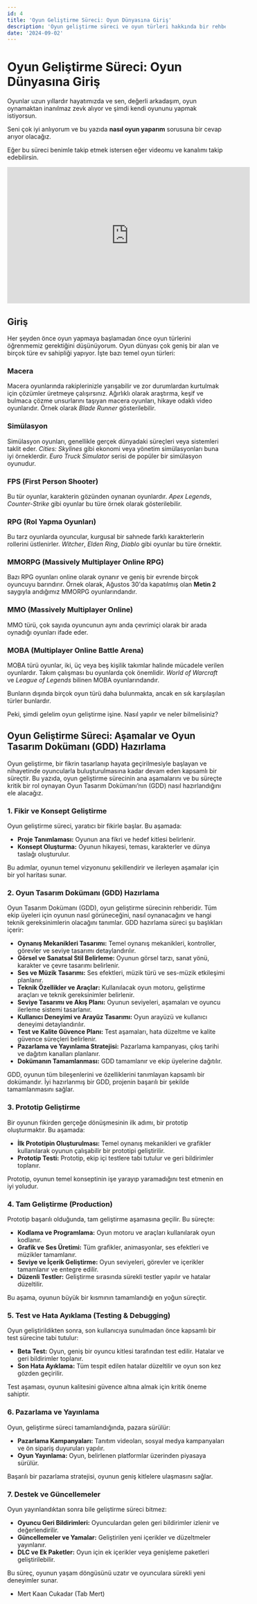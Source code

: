 ```yaml
---
id: 4
title: 'Oyun Geliştirme Süreci: Oyun Dünyasına Giriş'
description: 'Oyun geliştirme süreci ve oyun türleri hakkında bir rehber.'
date: '2024-09-02'
---
```


# Oyun Geliştirme Süreci: Oyun Dünyasına Giriş

Oyunlar uzun yıllardır hayatımızda ve sen, değerli arkadaşım, oyun oynamaktan inanılmaz zevk alıyor ve şimdi kendi oyununu yapmak istiyorsun.

Seni çok iyi anlıyorum ve bu yazıda __nasıl oyun yaparım__ sorusuna bir cevap arıyor olacağız.

Eğer bu süreci benimle takip etmek istersen eğer videomu ve kanalımı takip edebilirsin.

<iframe width="560" height="315" src="https://www.youtube.com/embed/dSqqrVdG-rU?si=chjN8uvWoPw1ekmh" title="YouTube video player" frameborder="0" allow="accelerometer; autoplay; clipboard-write; encrypted-media; gyroscope; picture-in-picture; web-share" referrerpolicy="strict-origin-when-cross-origin" allowfullscreen></iframe>

## Giriş

Her şeyden önce oyun yapmaya başlamadan önce oyun türlerini öğrenmemiz gerektiğini düşünüyorum. Oyun dünyası çok geniş bir alan ve birçok türe ev sahipliği yapıyor. İşte bazı temel oyun türleri:

### Macera
Macera oyunlarında rakiplerinizle yarışabilir ve zor durumlardan kurtulmak için çözümler üretmeye çalışırsınız. Ağırlıklı olarak araştırma, keşif ve bulmaca çözme unsurlarını taşıyan macera oyunları, hikaye odaklı video oyunlarıdır. Örnek olarak *Blade Runner* gösterilebilir.

### Simülasyon
Simülasyon oyunları, genellikle gerçek dünyadaki süreçleri veya sistemleri taklit eder. *Cities: Skylines* gibi ekonomi veya yönetim simülasyonları buna iyi örneklerdir. *Euro Truck Simulator* serisi de popüler bir simülasyon oyunudur.

### FPS (First Person Shooter)
Bu tür oyunlar, karakterin gözünden oynanan oyunlardır. *Apex Legends*, *Counter-Strike* gibi oyunlar bu türe örnek olarak gösterilebilir.

### RPG (Rol Yapma Oyunları)
Bu tarz oyunlarda oyuncular, kurgusal bir sahnede farklı karakterlerin rollerini üstlenirler. *Witcher*, *Elden Ring*, *Diablo* gibi oyunlar bu türe örnektir.

### MMORPG (Massively Multiplayer Online RPG)
Bazı RPG oyunları online olarak oynanır ve geniş bir evrende birçok oyuncuyu barındırır. Örnek olarak, Ağustos 30'da kapatılmış olan __Metin 2__ saygıyla andığımız MMORPG oyunlarındandır.

### MMO (Massively Multiplayer Online)
MMO türü, çok sayıda oyuncunun aynı anda çevrimiçi olarak bir arada oynadığı oyunları ifade eder.

### MOBA (Multiplayer Online Battle Arena)
MOBA türü oyunlar, iki, üç veya beş kişilik takımlar halinde mücadele verilen oyunlardır. Takım çalışması bu oyunlarda çok önemlidir. *World of Warcraft* ve *League of Legends* bilinen MOBA oyunlarındandır.

Bunların dışında birçok oyun türü daha bulunmakta, ancak en sık karşılaşılan türler bunlardır.

Peki, şimdi gelelim oyun geliştirme işine. Nasıl yapılır ve neler bilmelisiniz?

## Oyun Geliştirme Süreci: Aşamalar ve Oyun Tasarım Dokümanı (GDD) Hazırlama

Oyun geliştirme, bir fikrin tasarlanıp hayata geçirilmesiyle başlayan ve nihayetinde oyuncularla buluşturulmasına kadar devam eden kapsamlı bir süreçtir. Bu yazıda, oyun geliştirme sürecinin ana aşamalarını ve bu süreçte kritik bir rol oynayan Oyun Tasarım Dokümanı’nın (GDD) nasıl hazırlandığını ele alacağız.

### 1. Fikir ve Konsept Geliştirme

Oyun geliştirme süreci, yaratıcı bir fikirle başlar. Bu aşamada:

- **Proje Tanımlaması:** Oyunun ana fikri ve hedef kitlesi belirlenir.
- **Konsept Oluşturma:** Oyunun hikayesi, teması, karakterler ve dünya taslağı oluşturulur.

Bu adımlar, oyunun temel vizyonunu şekillendirir ve ilerleyen aşamalar için bir yol haritası sunar.

### 2. Oyun Tasarım Dokümanı (GDD) Hazırlama

Oyun Tasarım Dokümanı (GDD), oyun geliştirme sürecinin rehberidir. Tüm ekip üyeleri için oyunun nasıl görüneceğini, nasıl oynanacağını ve hangi teknik gereksinimlerin olacağını tanımlar. GDD hazırlama süreci şu başlıkları içerir:

- **Oynanış Mekanikleri Tasarımı:** Temel oynanış mekanikleri, kontroller, görevler ve seviye tasarımı detaylandırılır.
- **Görsel ve Sanatsal Stil Belirleme:** Oyunun görsel tarzı, sanat yönü, karakter ve çevre tasarımı belirlenir.
- **Ses ve Müzik Tasarımı:** Ses efektleri, müzik türü ve ses-müzik etkileşimi planlanır.
- **Teknik Özellikler ve Araçlar:** Kullanılacak oyun motoru, geliştirme araçları ve teknik gereksinimler belirlenir.
- **Seviye Tasarımı ve Akış Planı:** Oyunun seviyeleri, aşamaları ve oyuncu ilerleme sistemi tasarlanır.
- **Kullanıcı Deneyimi ve Arayüz Tasarımı:** Oyun arayüzü ve kullanıcı deneyimi detaylandırılır.
- **Test ve Kalite Güvence Planı:** Test aşamaları, hata düzeltme ve kalite güvence süreçleri belirlenir.
- **Pazarlama ve Yayınlama Stratejisi:** Pazarlama kampanyası, çıkış tarihi ve dağıtım kanalları planlanır.
- **Dokümanın Tamamlanması:** GDD tamamlanır ve ekip üyelerine dağıtılır.

GDD, oyunun tüm bileşenlerini ve özelliklerini tanımlayan kapsamlı bir dokümandır. İyi hazırlanmış bir GDD, projenin başarılı bir şekilde tamamlanmasını sağlar.

### 3. Prototip Geliştirme

Bir oyunun fikirden gerçeğe dönüşmesinin ilk adımı, bir prototip oluşturmaktır. Bu aşamada:

- **İlk Prototipin Oluşturulması:** Temel oynanış mekanikleri ve grafikler kullanılarak oyunun çalışabilir bir prototipi geliştirilir.
- **Prototip Testi:** Prototip, ekip içi testlere tabi tutulur ve geri bildirimler toplanır.

Prototip, oyunun temel konseptinin işe yarayıp yaramadığını test etmenin en iyi yoludur.

### 4. Tam Geliştirme (Production)

Prototip başarılı olduğunda, tam geliştirme aşamasına geçilir. Bu süreçte:

- **Kodlama ve Programlama:** Oyun motoru ve araçları kullanılarak oyun kodlanır.
- **Grafik ve Ses Üretimi:** Tüm grafikler, animasyonlar, ses efektleri ve müzikler tamamlanır.
- **Seviye ve İçerik Geliştirme:** Oyun seviyeleri, görevler ve içerikler tamamlanır ve entegre edilir.
- **Düzenli Testler:** Geliştirme sırasında sürekli testler yapılır ve hatalar düzeltilir.

Bu aşama, oyunun büyük bir kısmının tamamlandığı en yoğun süreçtir.

### 5. Test ve Hata Ayıklama (Testing & Debugging)

Oyun geliştirildikten sonra, son kullanıcıya sunulmadan önce kapsamlı bir test sürecine tabi tutulur:

- **Beta Test:** Oyun, geniş bir oyuncu kitlesi tarafından test edilir. Hatalar ve geri bildirimler toplanır.
- **Son Hata Ayıklama:** Tüm tespit edilen hatalar düzeltilir ve oyun son kez gözden geçirilir.

Test aşaması, oyunun kalitesini güvence altına almak için kritik öneme sahiptir.

### 6. Pazarlama ve Yayınlama

Oyun, geliştirme süreci tamamlandığında, pazara sürülür:

- **Pazarlama Kampanyaları:** Tanıtım videoları, sosyal medya kampanyaları ve ön sipariş duyuruları yapılır.
- **Oyun Yayınlama:** Oyun, belirlenen platformlar üzerinden piyasaya sürülür.

Başarılı bir pazarlama stratejisi, oyunun geniş kitlelere ulaşmasını sağlar.

### 7. Destek ve Güncellemeler

Oyun yayınlandıktan sonra bile geliştirme süreci bitmez:

- **Oyuncu Geri Bildirimleri:** Oyunculardan gelen geri bildirimler izlenir ve değerlendirilir.
- **Güncellemeler ve Yamalar:** Geliştirilen yeni içerikler ve düzeltmeler yayınlanır.
- **DLC ve Ek Paketler:** Oyun için ek içerikler veya genişleme paketleri geliştirilebilir.

Bu süreç, oyunun yaşam döngüsünü uzatır ve oyunculara sürekli yeni deneyimler sunar.

- Mert Kaan Cukadar (Tab Mert)
